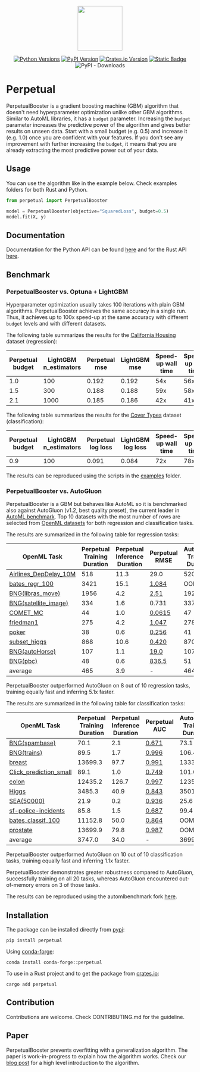 <p align="center">
  <img  height="120" src="https://github.com/perpetual-ml/perpetual/raw/main/resources/perp_logo.png">
</p>

<div align="center">

[![Python Versions](https://img.shields.io/pypi/pyversions/perpetual.svg?logo=python&logoColor=white)](https://pypi.org/project/perpetual)
[![PyPI Version](https://img.shields.io/pypi/v/perpetual.svg?logo=pypi&logoColor=white)](https://pypi.org/project/perpetual)
[![Crates.io Version](https://img.shields.io/crates/v/perpetual?logo=rust&logoColor=white)](https://crates.io/crates/perpetual)
[![Static Badge](https://img.shields.io/badge/join-discord-blue?logo=discord)](https://discord.gg/AyUK7rr6wy)
![PyPI - Downloads](https://img.shields.io/pypi/dm/perpetual)

</div>

# Perpetual

PerpetualBooster is a gradient boosting machine (GBM) algorithm that doesn't need hyperparameter optimization unlike other GBM algorithms. Similar to AutoML libraries, it has a `budget` parameter. Increasing the `budget` parameter increases the predictive power of the algorithm and gives better results on unseen data. Start with a small budget (e.g. 0.5) and increase it (e.g. 1.0) once you are confident with your features. If you don't see any improvement with further increasing the `budget`, it means that you are already extracting the most predictive power out of your data.

## Usage

You can use the algorithm like in the example below. Check examples folders for both Rust and Python.

```python
from perpetual import PerpetualBooster

model = PerpetualBooster(objective="SquaredLoss", budget=0.5)
model.fit(X, y)
```

## Documentation

Documentation for the Python API can be found [here](https://perpetual-ml.github.io/perpetual) and for the Rust API [here](https://docs.rs/perpetual/latest/perpetual/).


## Benchmark

### PerpetualBooster vs. Optuna + LightGBM

Hyperparameter optimization usually takes 100 iterations with plain GBM algorithms. PerpetualBooster achieves the same accuracy in a single run. Thus, it achieves up to 100x speed-up at the same accuracy with different `budget` levels and with different datasets.

The following table summarizes the results for the [California Housing](https://scikit-learn.org/stable/modules/generated/sklearn.datasets.fetch_california_housing.html) dataset (regression):

| Perpetual budget | LightGBM n_estimators | Perpetual mse | LightGBM mse | Speed-up wall time | Speed-up cpu time |
| ---------------- | --------------------- | ------------- | ------------ | ------------------ | ----------------- |
| 1.0              | 100                   | 0.192         | 0.192        | 54x                | 56x               |
| 1.5              | 300                   | 0.188         | 0.188        | 59x                | 58x               |
| 2.1              | 1000                  | 0.185         | 0.186        | 42x                | 41x               |

The following table summarizes the results for the [Cover Types](https://scikit-learn.org/stable/modules/generated/sklearn.datasets.fetch_covtype.html) dataset (classification):

| Perpetual budget | LightGBM n_estimators | Perpetual log loss | LightGBM log loss | Speed-up wall time | Speed-up cpu time |
| ---------------- | --------------------- | ------------------ | ----------------- | ------------------ | ----------------- |
| 0.9              | 100                   | 0.091              | 0.084             | 72x                | 78x               |

The results can be reproduced using the scripts in the [examples](./python-package/examples) folder.

### PerpetualBooster vs. AutoGluon

PerpetualBooster is a GBM but behaves like AutoML so it is benchmarked also against AutoGluon (v1.2, best quality preset), the current leader in [AutoML benchmark](https://automlbenchmark.streamlit.app/cd_diagram). Top 10 datasets with the most number of rows are selected from [OpenML datasets](https://www.openml.org/) for both regression and classification tasks. 

The results are summarized in the following table for regression tasks:

| OpenML Task | Perpetual Training Duration | Perpetual Inference Duration | Perpetual RMSE | AutoGluon Training Duration | AutoGluon Inference Duration | AutoGluon RMSE |
| -------------------------------------------------------- | ----- | ----- | ------------------- | -------- | ------ | ------------------ |
| [Airlines_DepDelay_10M](https://www.openml.org/t/359929) | 518   | 11.3  | 29.0                | 520      | 30.9   | <ins> 28.8 </ins>  |
| [bates_regr_100](https://www.openml.org/t/361940)        | 3421  | 15.1  | <ins> 1.084 </ins>  | OOM      | OOM    | OOM                |
| [BNG(libras_move)](https://www.openml.org/t/7327)        | 1956  | 4.2   | <ins> 2.51 </ins>   | 1922     | 97.6   | 2.53               |
| [BNG(satellite_image)](https://www.openml.org/t/7326)    | 334   | 1.6   | 0.731               | 337      | 10.0   | <ins> 0.721 </ins> |
| [COMET_MC](https://www.openml.org/t/14949)               | 44    | 1.0   | <ins> 0.0615 </ins> | 47       | 5.0    | 0.0662             |
| [friedman1](https://www.openml.org/t/361939)             | 275   | 4.2   | <ins> 1.047 </ins>  | 278      | 5.1    | 1.487              |
| [poker](https://www.openml.org/t/10102)                  | 38    | 0.6   | <ins> 0.256 </ins>  | 41       | 1.2    | 0.722              |
| [subset_higgs](https://www.openml.org/t/361955)          | 868   | 10.6  | <ins> 0.420 </ins>  | 870      | 24.5   | 0.421              |
| [BNG(autoHorse)](https://www.openml.org/t/7319)          | 107   | 1.1   | <ins> 19.0 </ins>   | 107      | 3.2    | 20.5               |
| [BNG(pbc)](https://www.openml.org/t/7318)                | 48    | 0.6   | <ins> 836.5 </ins>  | 51       | 0.2    | 957.1              |
| average                                                  | 465   | 3.9   | -                   | 464      | 19.7   | -                  |

PerpetualBooster outperformed AutoGluon on 8 out of 10 regression tasks, training equally fast and inferring 5.1x faster. 

The results are summarized in the following table for classification tasks:

| OpenML Task | Perpetual Training Duration | Perpetual Inference Duration | Perpetual AUC | AutoGluon Training Duration | AutoGluon Inference Duration | AutoGluon AUC |
| -------------------------------------------------------- | ------- | ------ | ------------------- | -------- | ------ | ------------------ |
| [BNG(spambase)](https://www.openml.org/t/146163)         | 70.1    | 2.1   | <ins> 0.671 </ins> | 73.1     | 3.7    | 0.669              |
| [BNG(trains)](https://www.openml.org/t/208)              | 89.5    | 1.7   | <ins> 0.996 </ins> | 106.4    | 2.4    | 0.994              |
| [breast](https://www.openml.org/t/361942)                | 13699.3 | 97.7  | <ins> 0.991 </ins> | 13330.7  | 79.7   | 0.949              |
| [Click_prediction_small](https://www.openml.org/t/7291)  | 89.1    | 1.0   | <ins> 0.749 </ins> | 101.0    | 2.8    | 0.703              |
| [colon](https://www.openml.org/t/361938)                 | 12435.2 | 126.7 | <ins> 0.997 </ins> | 12356.2  | 152.3  | 0.997              |
| [Higgs](https://www.openml.org/t/362113)                 | 3485.3  | 40.9  | <ins> 0.843 </ins> | 3501.4   | 67.9   | 0.816              |
| [SEA(50000)](https://www.openml.org/t/230)               | 21.9    | 0.2   | <ins> 0.936 </ins> | 25.6     | 0.5    | 0.935              |
| [sf-police-incidents](https://www.openml.org/t/359994)   | 85.8    | 1.5   | <ins> 0.687 </ins> | 99.4     | 2.8    | 0.659              |
| [bates_classif_100](https://www.openml.org/t/361941)     | 11152.8 | 50.0  | <ins> 0.864 </ins> | OOM      | OOM    | OOM                |
| [prostate](https://www.openml.org/t/361945)              | 13699.9 | 79.8  | <ins> 0.987 </ins> | OOM      | OOM    | OOM                |
| average                                                  | 3747.0  | 34.0  | -                  | 3699.2   | 39.0   | -                  |

PerpetualBooster outperformed AutoGluon on 10 out of 10 classification tasks, training equally fast and inferring 1.1x faster. 

PerpetualBooster demonstrates greater robustness compared to AutoGluon, successfully training on all 20 tasks, whereas AutoGluon encountered out-of-memory errors on 3 of those tasks.

The results can be reproduced using the automlbenchmark fork [here](https://github.com/deadsoul44/automlbenchmark).



## Installation

The package can be installed directly from [pypi](https://pypi.org/project/perpetual):

```shell
pip install perpetual
```

Using [conda-forge](https://anaconda.org/conda-forge/perpetual):

```shell
conda install conda-forge::perpetual
```

To use in a Rust project and to get the package from [crates.io](https://crates.io/crates/perpetual):

```shell
cargo add perpetual
```

## Contribution

Contributions are welcome. Check CONTRIBUTING.md for the guideline.

## Paper

PerpetualBooster prevents overfitting with a generalization algorithm. The paper is work-in-progress to explain how the algorithm works. Check our [blog post](https://perpetual-ml.com/blog/how-perpetual-works) for a high level introduction to the algorithm.
